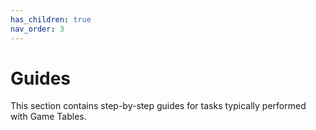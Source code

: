 ```yaml
---
has_children: true
nav_order: 3
---
```

# Guides
This section contains step-by-step guides for tasks typically performed with Game Tables.